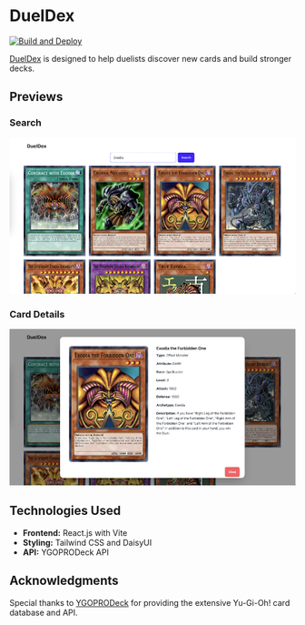 # DuelDex

[![Build and Deploy](https://github.com/aarontorres0/DuelDex/actions/workflows/deploy.yml/badge.svg)](https://github.com/aarontorres0/DuelDex/actions/workflows/deploy.yml)

[DuelDex](https://aarontorres0.github.io/DuelDex/) is designed to help duelists discover new cards and build stronger decks.

## Previews

### Search

<div align="center">
  <img src="imgs/search_results.png" alt="DuelDex App Screenshot" width="700">
</div>

### Card Details

<div align="center">
  <img src="imgs/card_details.png" alt="Card anatomy shown for selected monster" width="700">
</div>

## Technologies Used

- **Frontend:** React.js with Vite
- **Styling:** Tailwind CSS and DaisyUI
- **API:** YGOPRODeck API

## Acknowledgments

Special thanks to [YGOPRODeck](https://ygoprodeck.com/) for providing the extensive Yu-Gi-Oh! card database and API.
